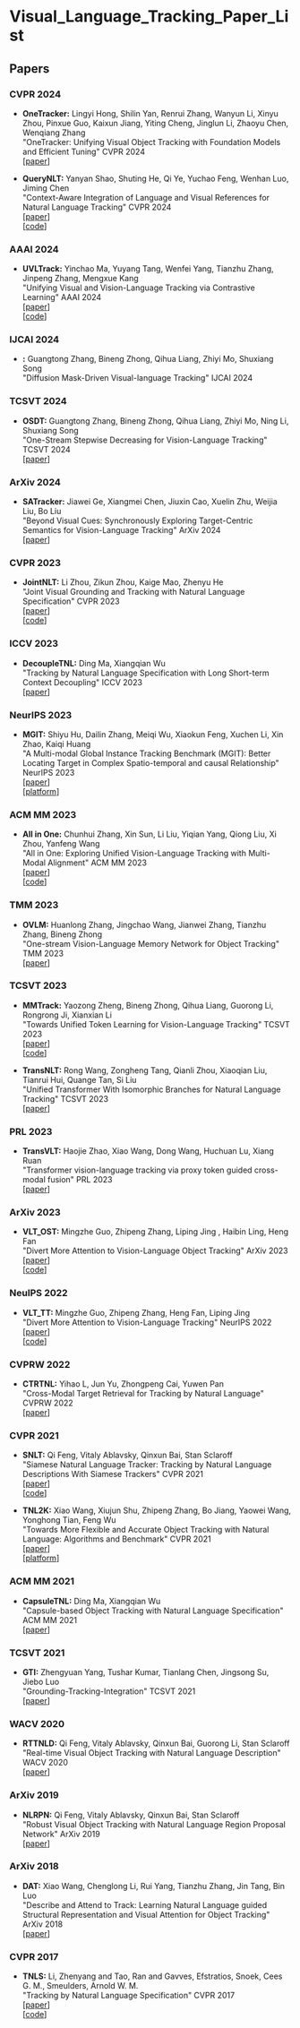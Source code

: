 # Visual_Language_Tracking_Paper_List

## Papers

### CVPR 2024

- **OneTracker:** Lingyi Hong, Shilin Yan, Renrui Zhang, Wanyun Li, Xinyu Zhou, Pinxue Guo, Kaixun Jiang, Yiting Cheng, Jinglun Li, Zhaoyu Chen, Wenqiang Zhang<br>
  "OneTracker: Unifying Visual Object Tracking with Foundation Models and Efficient Tuning" CVPR 2024<br>
  [[paper](https://arxiv.org/abs/2403.09634)]

- **QueryNLT:** Yanyan Shao, Shuting He, Qi Ye, Yuchao Feng, Wenhan Luo, Jiming Chen<br>
  "Context-Aware Integration of Language and Visual References for Natural Language Tracking" CVPR 2024<br>
  [[paper](https://arxiv.org/abs/2403.19975)] <br>
  [[code](https://github.com/twotwo2/QueryNLT)]


### AAAI 2024

- **UVLTrack:** Yinchao Ma, Yuyang Tang, Wenfei Yang, Tianzhu Zhang, Jinpeng Zhang, Mengxue Kang<br>
  "Unifying Visual and Vision-Language Tracking via Contrastive Learning" AAAI 2024<br>
  [[paper](https://arxiv.org/pdf/2401.11228.pdf)] <br>
  [[code](https://github.com/OpenSpaceAI/UVLTrack)]


### IJCAI 2024

- **:** Guangtong Zhang, Bineng Zhong, Qihua Liang, Zhiyi Mo, Shuxiang Song<br>
  "Diffusion Mask-Driven Visual-language Tracking" IJCAI 2024<br>


### TCSVT 2024

- **OSDT:** Guangtong Zhang, Bineng Zhong, Qihua Liang, Zhiyi Mo, Ning Li, Shuxiang Song<br>
  "One-Stream Stepwise Decreasing for Vision-Language Tracking" TCSVT 2024<br>
  [[paper](https://ieeexplore.ieee.org/abstract/document/10510485)]


### ArXiv 2024

- **SATracker:** Jiawei Ge, Xiangmei Chen, Jiuxin Cao, Xuelin Zhu, Weijia Liu, Bo Liu<br>
  "Beyond Visual Cues: Synchronously Exploring Target-Centric Semantics for Vision-Language Tracking" ArXiv 2024<br>
  [[paper](https://arxiv.org/pdf/2311.17085.pdf)]

  
### CVPR 2023

- **JointNLT:** Li Zhou, Zikun Zhou, Kaige Mao, Zhenyu He<br>
  "Joint Visual Grounding and Tracking with Natural Language Specification" CVPR 2023 <br>
  [[paper](https://arxiv.org/pdf/2303.12027.pdf)]<br>
  [[code](https://github.com/lizhou-cs/JointNLT)]


### ICCV 2023

- **DecoupleTNL:** Ding Ma, Xiangqian Wu<br>
  "Tracking by Natural Language Specification with Long Short-term Context Decoupling" ICCV 2023<br>
  [[paper](https://openaccess.thecvf.com/content/ICCV2023/papers/Ma_Tracking_by_Natural_Language_Specification_with_Long_Short-term_Context_Decoupling_ICCV_2023_paper.pdf)]


### NeurIPS 2023

- **MGIT:** Shiyu Hu, Dailin Zhang, Meiqi Wu, Xiaokun Feng, Xuchen Li, Xin Zhao, Kaiqi Huang<br>
  "A Multi-modal Global Instance Tracking Benchmark (MGIT): Better Locating Target in Complex Spatio-temporal and causal Relationship" NeurIPS 2023<br>
  [[paper](https://huuuuusy.github.io/files/MGIT.pdf)]<br>
  [[platform](http://videocube.aitestunion.com/)]


### ACM MM 2023

- **All in One:** Chunhui Zhang, Xin Sun, Li Liu, Yiqian Yang, Qiong Liu, Xi Zhou, Yanfeng Wang <br>
  "All in One: Exploring Unified Vision-Language Tracking with Multi-Modal Alignment"  ACM MM 2023<br>
  [[paper](https://arxiv.org/pdf/2307.03373.pdf)] <br>
  [[code](https://github.com/983632847/All-in-One)]


### TMM 2023 

- **OVLM:** Huanlong Zhang, Jingchao Wang, Jianwei Zhang, Tianzhu Zhang, Bineng Zhong <br>
  "One-stream Vision-Language Memory Network for Object Tracking" TMM 2023<br>
   [[paper](https://ieeexplore.ieee.org/abstract/document/10149530)]


### TCSVT 2023

- **MMTrack:** Yaozong Zheng, Bineng Zhong, Qihua Liang, Guorong Li, Rongrong Ji, Xianxian Li<br>
  "Towards Unified Token Learning for Vision-Language Tracking" TCSVT 2023<br>
  [[paper](https://ieeexplore.ieee.org/abstract/document/10208210)] <br>
  [[code](https://github.com/Azong-HQU/MMTrack)]

- **TransNLT:** Rong Wang, Zongheng Tang, Qianli Zhou, Xiaoqian Liu, Tianrui Hui, Quange Tan, Si Liu<br>
  "Unified Transformer With Isomorphic Branches for Natural Language Tracking" TCSVT 2023<br>
  [[paper](https://ieeexplore.ieee.org/document/10159158/)]


### PRL 2023 

- **TransVLT:** Haojie Zhao, Xiao Wang, Dong Wang, Huchuan Lu, Xiang Ruan<br>
  "Transformer vision-language tracking via proxy token guided cross-modal fusion" PRL 2023<br>
  [[paper](https://www.sciencedirect.com/science/article/pii/S0167865523000545?via%3Dihub)]


### ArXiv 2023
- **VLT_OST:** Mingzhe Guo, Zhipeng Zhang, Liping Jing , Haibin Ling, Heng Fan<br>
  "Divert More Attention to Vision-Language Object Tracking" ArXiv 2023<br>
  [[paper](https://arxiv.org/pdf/2307.10046.pdf)]<br>
  [[code](https://github.com/JudasDie/SOTS)]


### NeuIPS 2022 

- **VLT_TT:** Mingzhe Guo, Zhipeng Zhang, Heng Fan, Liping Jing<br>
  "Divert More Attention to Vision-Language Tracking" NeurIPS 2022<br>
  [[paper](https://arxiv.org/pdf/2207.01076.pdf)] <br>
  [[code](https://github.com/JudasDie/SOTS)]


### CVPRW 2022
- **CTRTNL:** Yihao L, Jun Yu, Zhongpeng Cai, Yuwen Pan<br>
  "Cross-Modal Target Retrieval for Tracking by Natural Language" CVPRW 2022<br>
  [[paper](https://openaccess.thecvf.com/content/CVPR2022W/ODRUM/papers/Li_Cross-Modal_Target_Retrieval_for_Tracking_by_Natural_Language_CVPRW_2022_paper.pdf)]


### CVPR 2021

- **SNLT:** Qi Feng, Vitaly Ablavsky, Qinxun Bai, Stan Sclaroff<br>
  "Siamese Natural Language Tracker: Tracking by Natural Language Descriptions With Siamese Trackers" CVPR 2021<br>
  [[paper](https://openaccess.thecvf.com/content/CVPR2021/papers/Feng_Siamese_Natural_Language_Tracker_Tracking_by_Natural_Language_Descriptions_With_CVPR_2021_paper.pdf)]<br>
  [[code](https://github.com/fredfung007/snlt)]
  
- **TNL2K:** Xiao Wang, Xiujun Shu, Zhipeng Zhang, Bo Jiang, Yaowei Wang, Yonghong Tian, Feng Wu<br>
  "Towards More Flexible and Accurate Object Tracking with Natural Language: Algorithms and Benchmark" CVPR 2021<br>
  [[paper](https://openaccess.thecvf.com/content/CVPR2021/papers/Wang_Towards_More_Flexible_and_Accurate_Object_Tracking_With_Natural_Language_CVPR_2021_paper.pdf)]<br>
  [[platform](https://sites.google.com/view/langtrackbenchmark/)]


### ACM MM 2021

- **CapsuleTNL:** Ding Ma, Xiangqian Wu<br>
  "Capsule-based Object Tracking with Natural Language Specification" ACM MM 2021<br>
  [[paper](https://dl.acm.org/doi/abs/10.1145/3474085.3475349)] 


### TCSVT 2021

- **GTI:** Zhengyuan Yang, Tushar Kumar, Tianlang Chen, Jingsong Su, Jiebo Luo<br>
  "Grounding-Tracking-Integration" TCSVT 2021<br>
  [[paper](https://ieeexplore.ieee.org/abstract/document/9261416/)]


### WACV 2020
- **RTTNLD:** Qi Feng, Vitaly Ablavsky, Qinxun Bai, Guorong Li, Stan Sclaroff<br>
  "Real-time Visual Object Tracking with Natural Language Description" WACV 2020<br>
  [[paper](https://arxiv.org/pdf/1907.11751.pdf)]


### ArXiv 2019
- **NLRPN:** Qi Feng, Vitaly Ablavsky, Qinxun Bai, Stan Sclaroff<br>
  "Robust Visual Object Tracking with Natural Language Region Proposal Network" ArXiv 2019<br>
  [[paper](https://arxiv.org/pdf/1912.02048v1.pdf)]


### ArXiv 2018
- **DAT:** Xiao Wang, Chenglong Li, Rui Yang, Tianzhu Zhang, Jin Tang, Bin Luo<br>
  "Describe and Attend to Track: Learning Natural Language guided Structural Representation and Visual Attention for Object Tracking" ArXiv 2018<br>
  [[paper](https://arxiv.org/pdf/1811.10014.pdf)]


### CVPR 2017

- **TNLS:** Li, Zhenyang and Tao, Ran and Gavves, Efstratios, Snoek, Cees G. M., Smeulders, Arnold W. M.<br>
  "Tracking by Natural Language Specification" CVPR 2017<br>
  [[paper](http://openaccess.thecvf.com/content_cvpr_2017/papers/Li_Tracking_by_Natural_CVPR_2017_paper.pdf)] <br>
  [[code](https://github.com/zhenyangli/lang-tracker)]
